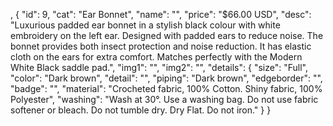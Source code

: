 ,
    {
      "id": 9,
      "cat": "Ear Bonnet",
      "name": "",
      "price": "$66.00 USD",
      "desc": "Luxurious padded ear bonnet in a stylish black colour with white embroidery on the left ear. Designed with padded ears to reduce noise. The bonnet provides both insect protection and noise reduction. It has elastic cloth on the ears for extra comfort. Matches perfectly with the Modern White Black saddle pad.",
      "img1": "",
      "img2": "",
      "details": {
        "size": "Full",
        "color": "Dark brown",
        "detail": "",
        "piping": "Dark brown",
        "edgeborder": "",
        "badge": "",
        "material": "Crocheted fabric, 100% Cotton. Shiny fabric, 100% Polyester",
        "washing": "Wash at 30°. Use a washing bag. Do not use fabric softener or bleach. Do not tumble dry. Dry Flat. Do not iron."
      }
    }